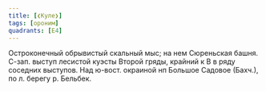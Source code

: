 ```yaml
---
title: [❮Куле❯]
tags: [ороним]
quadrants: [Е4]
---
```


Остроконечный обрывистый скальный мыс; на нем Сюреньская башня. С-зап. выступ
лесистой куэсты Второй гряды, крайний к В в ряду соседних выступов. Над ю-вост.
окраиной нп Большое Садовое (Бахч.), по л. берегу р. Бельбек.
